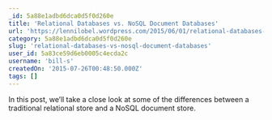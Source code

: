 ```yaml
---
_id: 5a88e1adbd6dca0d5f0d260e
title: 'Relational Databases vs. NoSQL Document Databases'
url: 'https://lennilobel.wordpress.com/2015/06/01/relational-databases-vs-nosql-document-databases/'
category: 5a88e1adbd6dca0d5f0d260e
slug: 'relational-databases-vs-nosql-document-databases'
user_id: 5a83ce59d6eb0005c4ecda2c
username: 'bill-s'
createdOn: '2015-07-26T00:48:50.000Z'
tags: []
---
```


In this post, we’ll take a close look at some of the differences between a traditional relational store and a NoSQL document store.
